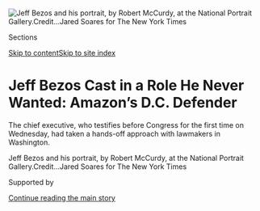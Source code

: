 <div id="app">

<div>

<div>

<div>

</div>

<div data-aria-hidden="false">

<div id="site-content" data-role="main">

<div>

<div class="css-1aor85t" style="opacity:0.000000001;z-index:-1;visibility:hidden">

<div class="css-1hqnpie">

<div class="css-epjblv">

<span class="css-17xtcya">[Business](/section/business)</span><span class="css-x15j1o">|</span><span class="css-fwqvlz">Jeff
Bezos Cast in a Role He Never Wanted: Amazon’s D.C.
Defender</span>

</div>

<div class="css-k008qs">

<div class="css-1iwv8en">

<span class="css-18z7m18"></span>

<div>

</div>

</div>

<span class="css-1n6z4y">https://nyti.ms/3f6Z9bg</span>

<div class="css-1705lsu">

<div class="css-4xjgmj">

<div class="css-4skfbu" data-role="toolbar" data-aria-label="Social Media Share buttons, Save button, and Comments Panel with current comment count" data-testid="share-tools">

  - 
  - 
  - 
  - 
    
    <div class="css-6n7j50">
    
    </div>

  - 
  - 

</div>

</div>

</div>

</div>

</div>

</div>

<div id="NYT_TOP_BANNER_REGION" class="css-11qgg8s">

</div>

<div id="fullBleedHeaderContent">

<div class="css-n4ws9g">

![<span class="css-16f3y1r e13ogyst0" data-aria-hidden="true">Jeff Bezos
and his portrait, by Robert McCurdy, at the National Portrait
Gallery.</span><span class="css-cnj6d5 e1z0qqy90" itemprop="copyrightHolder"><span class="css-1ly73wi e1tej78p0">Credit...</span><span><span>Jared
Soares for The New York
Times</span></span></span>](https://static01.nyt.com/images/2020/07/23/business/00bezos4/merlin_164620407_5cc85779-3229-41f4-aaa8-ed480bf14102-articleLarge.jpg?quality=75&auto=webp&disable=upscale)

</div>

<div class="css-3z92zw">

<div class="css-6cn7ki">

<div class="NYTAppHideMasthead css-1bcu9v6 e1suatyy0">

<div class="section css-1o1qe8k e1suatyy2">

<div class="css-cu5p7t er09x8g0">

<div class="css-6n7j50">

</div>

<span class="css-1dv1kvn">Sections</span>

[Skip to content](#site-content)[Skip to site index](#site-index)

</div>

<div class="css-10698na e1huz5gh0">

</div>

</div>

</div>

<div class="css-1sojcmr ehdk2mb0">

# Jeff Bezos Cast in a Role He Never Wanted: Amazon’s D.C. Defender

</div>

The chief executive, who testifies before Congress for the first time on
Wednesday, had taken a hands-off approach with lawmakers in Washington.

</div>

</div>

<div class="css-nwzfg5 e1gnum310">

<span class="css-1f9pvn2 business">Jeff Bezos and his portrait, by
Robert McCurdy, at the National Portrait
Gallery.</span><span class="css-cnj6d5 e1z0qqy90" itemprop="copyrightHolder"><span class="css-1ly73wi e1tej78p0">Credit...</span><span><span>Jared
Soares for The New York Times</span></span></span>

</div>

<div id="sponsor-wrapper" class="css-1hyfx7x">

<div id="sponsor-slug" class="css-19vbshk">

Supported by

</div>

[Continue reading the main
story](#after-sponsor)

<div id="sponsor" class="ad sponsor-wrapper" style="text-align:center;height:100%;display:block">

</div>

<div id="after-sponsor">

</div>

</div>

<div class="css-1wx1auc e1gnum311">

<div class="css-18e8msd">

<div class="css-vp77d3 epjyd6m0">

<div class="css-1baulvz">

By [<span class="css-1baulvz" itemprop="name">David
McCabe</span>](https://www.nytimes.com/by/david-mccabe) and
[<span class="css-1baulvz last-byline" itemprop="name">Karen
Weise</span>](https://www.nytimes.com/by/karen-weise)

</div>

</div>

  - 
    
    <div class="css-ld3wwf e16638kd2">
    
    Published July 27, 2020Updated July 29, 2020,
    <span class="css-epvm6">11:44 a.m.
    ET</span>
    
    </div>

  - 
    
    <div class="css-4xjgmj">
    
    <div class="css-pvvomx" data-role="toolbar" data-aria-label="Social Media Share buttons, Save button, and Comments Panel with current comment count" data-testid="share-tools">
    
      - 
      - 
      - 
      - 
        
        <div class="css-6n7j50">
        
        </div>
    
      - 
      - 
    
    </div>
    
    </div>

</div>

</div>

</div>

<div class="section meteredContent css-1r7ky0e" name="articleBody" itemprop="articleBody">

<div class="css-1fanzo5 StoryBodyCompanionColumn">

<div class="css-53u6y8">

WASHINGTON — Last September, Jeff Bezos, Amazon’s chief executive,
rattled off terrifying statistics about the warming planet from the
storied National Press Club, two blocks from the White House. Then he
said he had something exciting to announce.

</div>

</div>

<div>

</div>

<div class="css-1fanzo5 StoryBodyCompanionColumn">

<div class="css-53u6y8">

But when he uncovered a towering sign with the news, Amazon’s name was
nowhere in sight. Instead, the sign [introduced the Climate
Pledge](https://www.nytimes.com/2019/09/19/technology/amazon-carbon-neutral.html),
a project to reduce carbon emissions from companies. Yes, Amazon would
be the first, and at the time only, signatory. But this was a bigger
push, Mr. Bezos said.

It was Amazon news, couched as something grander.

The event reflected Mr. Bezos’ approach to the nation’s capital. He has
jumped at opportunities to cast himself as a statesman — the savior of
The Washington Post, who holds court among the country’s elite. At the
same time, he has eschewed the day-to-day grind of bolstering Amazon’s
influence with policymakers.

</div>

</div>

<div class="css-1fanzo5 StoryBodyCompanionColumn">

<div class="css-53u6y8">

But that changes on Wednesday, when Mr. Bezos testifies before Congress
for the first time. He will be joined by the chief executives of
Alphabet, Apple and Facebook as part of lawmakers’ investigations into
the power of the largest tech companies. He is expected to face an
onslaught of critiques, with questions as varied as Amazon’s labor
conditions and market power and his status as the richest person in the
world.

It’s the kind of appearance Mr. Bezos had steadfastly avoided.

“It’s not traditional lobbying,” Steve Case, the America Online
co-founder, said of how Mr. Bezos, whom he considers an old friend, had
approached Washington until now. “It is much more of a longer-term
relationship-building — a little bit of a reputation-building — effort
that has to be sustained over decades.”

Amazon declined to comment on Mr. Bezos.

He arrived in Washington with a splash in 2013, when he [bought The
Washington
Post](https://www.nytimes.com/2013/08/06/business/media/a-mogul-gets-a-landmark-in-the-capital.html)
from its longtime owners for $250 million and gave the paper new life.
In 2016, Mr. Bezos bought the biggest home in the city, a
27,000-square-foot manse that used to be a museum in the Kalorama
neighborhood, where former President Barack Obama and other political
leaders live.

</div>

</div>

<div class="css-79elbk" data-testid="photoviewer-wrapper">

<div class="css-z3e15g" data-testid="photoviewer-wrapper-hidden">

</div>

<div class="css-1a48zt4 ehw59r15" data-testid="photoviewer-children">

![<span class="css-16f3y1r e13ogyst0" data-aria-hidden="true">Mr. Bezos’
$250 million purchase of The Washington Post seven years ago marked his
arrival in the
capital.</span><span class="css-cnj6d5 e1z0qqy90" itemprop="copyrightHolder"><span class="css-1ly73wi e1tej78p0">Credit...</span><span>Justin
T. Gellerson for The New York
Times</span></span>](https://static01.nyt.com/images/2020/07/23/business/00bezos2/merlin_122260895_01941d48-6020-41b8-ab23-7583c7318f32-articleLarge.jpg?quality=75&auto=webp&disable=upscale)

</div>

</div>

<div class="css-1fanzo5 StoryBodyCompanionColumn">

<div class="css-53u6y8">

While Mr. Bezos’ presence in the city grew, so did Amazon’s, as it began
pouring money into the traditional modes of influencing policymakers. It
spent $16.8 million on federal lobbying in 2019, up from less than $10
million in 2015, according to [the Center for Responsive
Politics](https://www.opensecrets.org/). Last year, it gave $11.1
million to think tanks and associations, more than twice as much as the
previous year, according to its
[disclosures](https://s2.q4cdn.com/299287126/files/doc_downloads/political_expenditures_statement/2018-Political-Expenditures-Statement.pdf).
In 2018, it selected Crystal City, Va., a Metro ride away from
Washington, as the site of its second headquarters.

</div>

</div>

<div class="css-1fanzo5 StoryBodyCompanionColumn">

<div class="css-53u6y8">

Mr. Bezos occasionally appeared in support of the company’s efforts. In
2017, for example, he was interviewed by the head of the Internet
Association, a lobbying group that represents Amazon and other tech
giants, at its annual gala.

But as he does with many parts of Amazon, Mr. Bezos took a hands-off
approach with its policy and communications group, which has grown to
more than 800 employees globally. He’d come through Washington for the
annual Amazon board meeting, with a few quiet visits sprinkled
throughout the year.

He has avoided high-profile meetings with his company’s sharpest
critics, like the one Mark Zuckerberg, Facebook’s chief executive, held
[a few weeks
ago](https://www.nytimes.com/2020/07/07/technology/facebook-ad-boycott-civil-rights.html)
with organizers of an ad boycott of his company. Mr. Bezos has not made
a habit of glad-handing worried lawmakers, the way Sundar Pichai, who
runs Alphabet, Google’s parent company, [did
in 2018](https://www.nytimes.com/2018/09/28/technology/google-pichai-congress-testify.html).
And [unlike Tim
Cook](https://www.nytimes.com/2019/11/20/us/politics/trump-texas-apple-factory.html)
of Apple, Mr. Bezos has not developed a close relationship with
President Trump.

The work of Amazon’s political relations was left to other executives.
In 2013, when Mr. Obama toured an Amazon warehouse, it was Dave Clark, a
rising star at the company, who showed him around. In more recent years,
Jay Carney, Mr. Obama’s former press secretary, has become the face of
Amazon’s interactions with lawmakers.

Mr. Carney was the one who called Gov. Andrew M. Cuomo of New York to
say Amazon was backing out on its commitment to place a second
headquarters in the state after facing a backlash from local activists
and politicians. And he managed the crisis when Senator Bernie Sanders,
the progressive independent from Vermont, pushed the company to raise
its minimum wage.

When Mr. Trump was still a long-shot candidate, Mr. Bezos
[tweeted](https://twitter.com/JeffBezos/status/674008204838199297) that
he wanted to “\#sendDonaldtospace.” But since Mr. Trump’s election, Mr.
Bezos has remained quiet even as the president attacked The Washington
Post, stating, without providing evidence, that the paper was doing
Amazon’s bidding. The newspaper is owned privately by Mr. Bezos, not
Amazon.

</div>

</div>

<div class="css-79elbk" data-testid="photoviewer-wrapper">

<div class="css-z3e15g" data-testid="photoviewer-wrapper-hidden">

</div>

<div class="css-1a48zt4 ehw59r15" data-testid="photoviewer-children">

<div class="css-1xdhyk6 erfvjey0">

<span class="css-1ly73wi e1tej78p0">Image</span>

<div class="css-zjzyr8">

<div data-testid="lazyimage-container" style="height:257.77777777777777px">

</div>

</div>

</div>

<span class="css-16f3y1r e13ogyst0" data-aria-hidden="true">Mr. Bezos
discussing climate change last year at the National Press Club in
Washington, a statesmanlike role he prefers to the political fray he’ll
face in Congress on
Wednesday.</span><span class="css-cnj6d5 e1z0qqy90" itemprop="copyrightHolder"><span class="css-1ly73wi e1tej78p0">Credit...</span><span>Emma
Howells for The New York Times</span></span>

</div>

</div>

<div class="css-1fanzo5 StoryBodyCompanionColumn">

<div class="css-53u6y8">

“Jeff kind of shrugs his shoulders and says it kind of goes with the
territory,” Mr. Case said. “I’m sure he doesn’t like it, but he takes
it.”

</div>

</div>

<div class="css-1fanzo5 StoryBodyCompanionColumn">

<div class="css-53u6y8">

By 2018, Washingtonian magazine
[reported](https://www.washingtonian.com/2018/04/22/inside-jeff-bezos-dc-life/)
that Mr. Bezos had “quietly become a freewheeling D.C. socialite”
alongside a photo illustration that showed him towering over the
Washington Monument. Washington Life — which breathlessly tracks the
area’s wealthy residents — named him [one of the 100 most powerful
people](https://washingtonlife.com/2018/05/10/business-real-estate-jeff-bezos/)
in the city. In November, he received an award at the Smithsonian
Institution’s National Portrait Gallery gala, which had commissioned his
portrait for its collection.

Mr. Bezos’ celebrity has also increased in recent years. Last year, he
announced that he and his wife, [MacKenzie Bezos, were
divorcing](https://www.nytimes.com/2019/05/28/us/mackenzie-bezos-charity.html),
which was followed days later by a National Enquirer exposé of an
extramarital affair with Lauren Sanchez, a former television host. Then
[he
accused](https://www.nytimes.com/2019/02/07/technology/jeff-bezos-sanchez-enquirer.html)
the tabloid of “extortion and blackmail,” saying it had threatened to
publish lewd photos unless he said the outlet, which is close to the
White House, was not politically motivated in reporting on his
relationships.

In January, he finally debuted his mansion, hosting prominent figures in
politics and business. The invitations, sent from an email address at
The Post, were signed simply “Jeff.”

Mingling in the home’s downstairs area and terraced backyard, the guests
included administration figures like Ivanka Trump and her husband, Jared
Kushner; corporate titans like Jamie Dimon, the chief executive of
JPMorgan Chase; and cultural celebrities like the actor Ben Stiller.

Senator Mitt Romney, a Republican from Utah, was there as well. “It’s
very much consistent with its original design and is tastefully done,”
he said of the house a few weeks later.

Mr. Romney said he had spoken only briefly with Mr. Bezos at the party
to thank him for his hospitality but said he had gotten to talk with
another notable guest, Bill Gates, about climate change and nuclear
power.

</div>

</div>

<div class="css-1fanzo5 StoryBodyCompanionColumn">

<div class="css-53u6y8">

“So it was most enjoyable,” Mr. Romney said.

The environment on the Hill this week is likely to be far less
hospitable. Mr. Bezos’ wealth has grown by more than $50 billion in
recent months, just as unemployment has skyrocketed during the pandemic,
making him an avatar for inequality. Questions about Amazon’s dominance
have also grown louder, as more Americans have been forced to shop
online because of the coronavirus. Warehouse workers have said that
Amazon is putting them at risk of contracting the virus in the company’s
pursuit of speedy
deliveries.

</div>

</div>

<div class="css-79elbk" data-testid="photoviewer-wrapper">

<div class="css-z3e15g" data-testid="photoviewer-wrapper-hidden">

</div>

<div class="css-1a48zt4 ehw59r15" data-testid="photoviewer-children">

<div class="css-1xdhyk6 erfvjey0">

<span class="css-1ly73wi e1tej78p0">Image</span>

<div class="css-zjzyr8">

<div data-testid="lazyimage-container" style="height:257.77777777777777px">

</div>

</div>

</div>

<span class="css-16f3y1r e13ogyst0" data-aria-hidden="true">Guests at a
party at Mr. Bezos’ Washington home in January included Ivanka Trump and
Jared
Kushner.</span><span class="css-cnj6d5 e1z0qqy90" itemprop="copyrightHolder"><span class="css-1ly73wi e1tej78p0">Credit...</span><span>Anna
Moneymaker for The New York Times</span></span>

</div>

</div>

<div class="css-1fanzo5 StoryBodyCompanionColumn">

<div class="css-53u6y8">

Even as the concerns of politicians became more pronounced, Amazon
resisted sending Mr. Bezos before Congress. The company agreed to send
him after lawmakers threatened to subpoena his testimony.

“No one is above the law, no matter how rich or powerful,”
[Representative David
Cicilline](https://twitter.com/davidcicilline/status/1261432733982773251),
the Rhode Island Democrat who leads the Judiciary Committee’s antitrust
subcommittee, said in a May tweet.

Mr. Case said lawmakers should not expect Mr. Bezos to get rattled. He
recalled when Mr. Bezos appeared onstage two years ago at the Economic
Club of Washington, D.C., with David Rubenstein, a private equity
magnate. Mr. Bezos expounded on a variety of topics, including his
just-announced $2 billion fund to support education and the homeless.

Mr. Case, who shared a table at the event with Mr. Bezos’ parents, said
that many people in the room did not know Mr. Bezos, but that they had
left impressed. Mr. Bezos bounced between clearly prepared talking
points and “unplugged Jeff just being Jeff,” Mr. Case said. “His best
ambassador is himself.”

David McCabe reported from Washington, and Karen Weise from Seattle.

</div>

</div>

</div>

<div>

</div>

<div>

</div>

<div>

</div>

<div>

<div id="bottom-wrapper" class="css-1ede5it">

<div id="bottom-slug" class="css-l9onyx">

Advertisement

</div>

[Continue reading the main
story](#after-bottom)

<div id="bottom" class="ad bottom-wrapper" style="text-align:center;height:100%;display:block;min-height:90px">

</div>

<div id="after-bottom">

</div>

</div>

</div>

</div>

</div>

## Site Index

<div>

</div>

## Site Information Navigation

  - [© <span>2020</span> <span>The New York Times
    Company</span>](https://help.nytimes.com/hc/en-us/articles/115014792127-Copyright-notice)

<!-- end list -->

  - [NYTCo](https://www.nytco.com/)
  - [Contact
    Us](https://help.nytimes.com/hc/en-us/articles/115015385887-Contact-Us)
  - [Work with us](https://www.nytco.com/careers/)
  - [Advertise](https://nytmediakit.com/)
  - [T Brand Studio](http://www.tbrandstudio.com/)
  - [Your Ad
    Choices](https://www.nytimes.com/privacy/cookie-policy#how-do-i-manage-trackers)
  - [Privacy](https://www.nytimes.com/privacy)
  - [Terms of
    Service](https://help.nytimes.com/hc/en-us/articles/115014893428-Terms-of-service)
  - [Terms of
    Sale](https://help.nytimes.com/hc/en-us/articles/115014893968-Terms-of-sale)
  - [Site
    Map](https://spiderbites.nytimes.com)
  - [Help](https://help.nytimes.com/hc/en-us)
  - [Subscriptions](https://www.nytimes.com/subscription?campaignId=37WXW)

</div>

</div>

</div>

</div>
